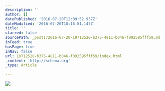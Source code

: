 ```yaml
---
description: ''
author: []
datePublished: '2016-07-20T12:09:52.937Z'
dateModified: '2016-07-20T10:16:51.147Z'
title: ''
starred: false
sourcePath: _posts/2016-07-20-19712520-b375-4811-b046-f092595fff59.md
inFeed: true
hasPage: true
inNav: false
url: 19712520-b375-4811-b046-f092595fff59/index.html
_context: 'http://schema.org'
_type: Article

---
```

![](https://the-grid-user-content.s3-us-west-2.amazonaws.com/016bb442-934e-4298-bf06-10c31059ab3f.jpg)